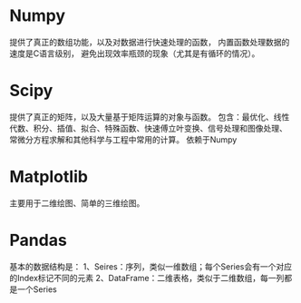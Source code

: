 Numpy
=====
提供了真正的数组功能，以及对数据进行快速处理的函数，
内置函数处理数据的速度是C语言级别，
避免出现效率瓶颈的现象（尤其是有循环的情况）。

Scipy
=====
提供了真正的矩阵，以及大量基于矩阵运算的对象与函数。
包含：最优化、线性代数、积分、插值、拟合、特殊函数、快速傅立叶变换、信号处理和图像处理、
常微分方程求解和其他科学与工程中常用的计算。
依赖于Numpy

Matplotlib
==========
主要用于二维绘图、简单的三维绘图。

Pandas
======
基本的数据结构是：
1、Seires：序列，类似一维数组；每个Series会有一个对应的Index标记不同的元素
2、DataFrame：二维表格，类似于二维数组，每一列都是一个Series